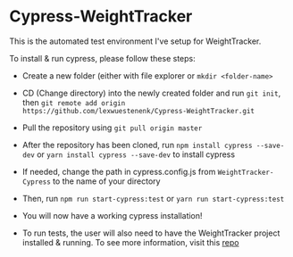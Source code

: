 # Cypress-WeightTracker

This is the automated test environment I've setup for WeightTracker.

To install & run cypress, please follow these steps:

- Create a new folder (either with file explorer or ```mkdir <folder-name>```

- CD (Change directory) into the newly created folder and run ```git init```, then ```git remote add origin https://github.com/lexwuestenenk/Cypress-WeightTracker.git```
- Pull the repository using ```git pull origin master```
- After the repository has been cloned, run ```npm install cypress --save-dev``` or ```yarn install cypress --save-dev``` to install cypress
- If needed, change the path in cypress.config.js from ```WeightTracker-Cypress``` to the name of your directory 
- Then, run ```npm run start-cypress:test``` or ```yarn run start-cypress:test```

- You will now have a working cypress installation!
- To run tests, the user will also need to have the WeightTracker project installed & running. To see more information, visit this [repo](https://github.com/lexwuestenenk/WeightTracker)
